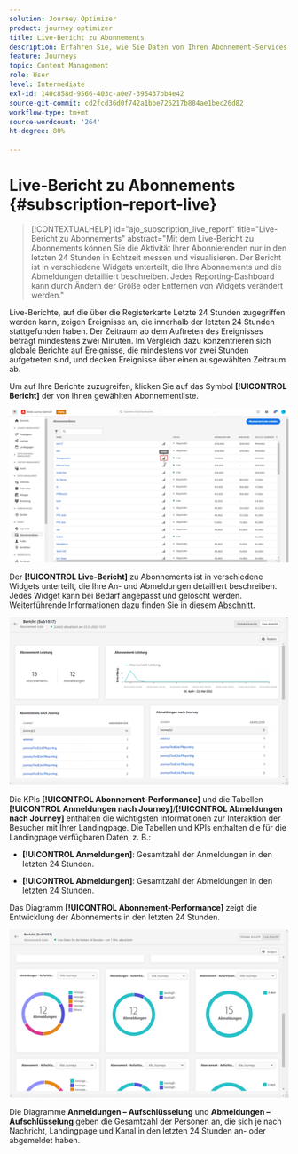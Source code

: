 ```yaml
---
solution: Journey Optimizer
product: journey optimizer
title: Live-Bericht zu Abonnements
description: Erfahren Sie, wie Sie Daten von Ihren Abonnement-Services im Live-Bericht zu Abonnements verwenden können
feature: Journeys
topic: Content Management
role: User
level: Intermediate
exl-id: 140c858d-9566-403c-a0e7-395437bb4e42
source-git-commit: cd2fcd36d0f742a1bbe726217b884ae1bec26d82
workflow-type: tm+mt
source-wordcount: '264'
ht-degree: 80%

---
```


# Live-Bericht zu Abonnements {#subscription-report-live}

>[!CONTEXTUALHELP]
>id="ajo_subscription_live_report"
>title="Live-Bericht zu Abonnements"
>abstract="Mit dem Live-Bericht zu Abonnements können Sie die Aktivität Ihrer Abonnierenden nur in den letzten 24 Stunden in Echtzeit messen und visualisieren. Der Bericht ist in verschiedene Widgets unterteilt, die Ihre Abonnements und die Abmeldungen detailliert beschreiben. Jedes Reporting-Dashboard kann durch Ändern der Größe oder Entfernen von Widgets verändert werden."

Live-Berichte, auf die über die Registerkarte Letzte 24 Stunden zugegriffen werden kann, zeigen Ereignisse an, die innerhalb der letzten 24 Stunden stattgefunden haben. Der Zeitraum ab dem Auftreten des Ereignisses beträgt mindestens zwei Minuten. Im Vergleich dazu konzentrieren sich globale Berichte auf Ereignisse, die mindestens vor zwei Stunden aufgetreten sind, und decken Ereignisse über einen ausgewählten Zeitraum ab.

Um auf Ihre Berichte zuzugreifen, klicken Sie auf das Symbol **[!UICONTROL Bericht]** der von Ihnen gewählten Abonnementliste.

![](assets/subscription_report_7.png)

Der **[!UICONTROL Live-Bericht]** zu Abonnements ist in verschiedene Widgets unterteilt, die Ihre An- und Abmeldungen detailliert beschreiben. Jedes Widget kann bei Bedarf angepasst und gelöscht werden. Weiterführende Informationen dazu finden Sie in diesem [Abschnitt](live-report.md).

![](assets/subscription_report_3.png)

Die KPIs **[!UICONTROL Abonnement-Performance]** und die Tabellen **[!UICONTROL Anmeldungen nach Journey]**/**[!UICONTROL Abmeldungen nach Journey]** enthalten die wichtigsten Informationen zur Interaktion der Besucher mit Ihrer Landingpage. Die Tabellen und KPIs enthalten die für die Landingpage verfügbaren Daten, z. B.:

* **[!UICONTROL Anmeldungen]**: Gesamtzahl der Anmeldungen in den letzten 24 Stunden.

* **[!UICONTROL Abmeldungen]**: Gesamtzahl der Abmeldungen in den letzten 24 Stunden.

Das Diagramm **[!UICONTROL Abonnement-Performance]** zeigt die Entwicklung der Abonnements in den letzten 24 Stunden.

![](assets/subscription_report_4.png)

Die Diagramme **Anmeldungen – Aufschlüsselung** und **Abmeldungen – Aufschlüsselung** geben die Gesamtzahl der Personen an, die sich je nach Nachricht, Landingpage und Kanal in den letzten 24 Stunden an- oder abgemeldet haben.
